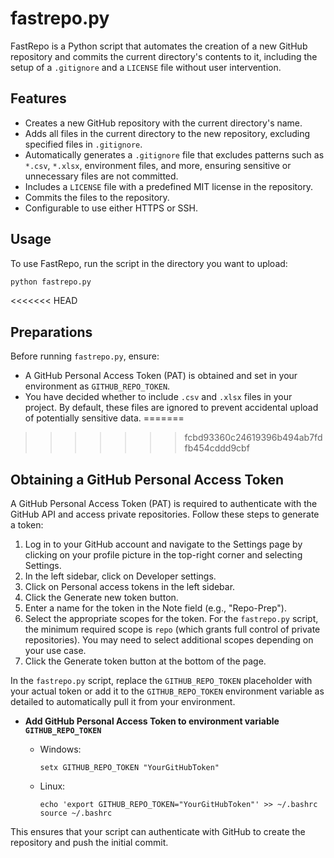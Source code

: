 # fastrepo.py

FastRepo is a Python script that automates the creation of a new GitHub repository and commits the current directory's contents to it, including the setup of a `.gitignore` and a `LICENSE` file without user intervention.

## Features

- Creates a new GitHub repository with the current directory's name.
- Adds all files in the current directory to the new repository, excluding specified files in `.gitignore`.
- Automatically generates a `.gitignore` file that excludes patterns such as `*.csv`, `*.xlsx`, environment files, and more, ensuring sensitive or unnecessary files are not committed.
- Includes a `LICENSE` file with a predefined MIT license in the repository.
- Commits the files to the repository.
- Configurable to use either HTTPS or SSH.

## Usage

To use FastRepo, run the script in the directory you want to upload:

```bash
python fastrepo.py
```
<<<<<<< HEAD

## Preparations

Before running `fastrepo.py`, ensure:

- A GitHub Personal Access Token (PAT) is obtained and set in your environment as `GITHUB_REPO_TOKEN`.
- You have decided whether to include `.csv` and `.xlsx` files in your project. By default, these files are ignored to prevent accidental upload of potentially sensitive data.
=======
>>>>>>> fcbd93360c24619396b494ab7fdfb454cddd9cbf

## Obtaining a GitHub Personal Access Token

A GitHub Personal Access Token (PAT) is required to authenticate with the GitHub API and access private repositories. Follow these steps to generate a token:

1. Log in to your GitHub account and navigate to the Settings page by clicking on your profile picture in the top-right corner and selecting Settings.
2. In the left sidebar, click on Developer settings.
3. Click on Personal access tokens in the left sidebar.
4. Click the Generate new token button.
5. Enter a name for the token in the Note field (e.g., "Repo-Prep").
6. Select the appropriate scopes for the token. For the `fastrepo.py` script, the minimum required scope is `repo` (which grants full control of private repositories). You may need to select additional scopes depending on your use case.
7. Click the Generate token button at the bottom of the page.

In the `fastrepo.py` script, replace the `GITHUB_REPO_TOKEN` placeholder with your actual token or add it to the `GITHUB_REPO_TOKEN` environment variable as detailed to automatically pull it from your environment.

- **Add GitHub Personal Access Token to environment variable `GITHUB_REPO_TOKEN`**
  - Windows:

    ```shell
    setx GITHUB_REPO_TOKEN "YourGitHubToken"
    ```

  - Linux:

    ```shell
    echo 'export GITHUB_REPO_TOKEN="YourGitHubToken"' >> ~/.bashrc
    source ~/.bashrc
    ```

This ensures that your script can authenticate with GitHub to create the repository and push the initial commit.